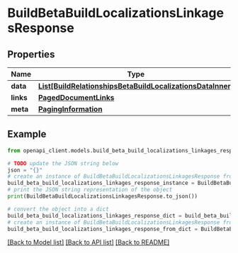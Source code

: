 # BuildBetaBuildLocalizationsLinkagesResponse


## Properties

Name | Type | Description | Notes
------------ | ------------- | ------------- | -------------
**data** | [**List[BuildRelationshipsBetaBuildLocalizationsDataInner]**](BuildRelationshipsBetaBuildLocalizationsDataInner.md) |  | 
**links** | [**PagedDocumentLinks**](PagedDocumentLinks.md) |  | 
**meta** | [**PagingInformation**](PagingInformation.md) |  | [optional] 

## Example

```python
from openapi_client.models.build_beta_build_localizations_linkages_response import BuildBetaBuildLocalizationsLinkagesResponse

# TODO update the JSON string below
json = "{}"
# create an instance of BuildBetaBuildLocalizationsLinkagesResponse from a JSON string
build_beta_build_localizations_linkages_response_instance = BuildBetaBuildLocalizationsLinkagesResponse.from_json(json)
# print the JSON string representation of the object
print(BuildBetaBuildLocalizationsLinkagesResponse.to_json())

# convert the object into a dict
build_beta_build_localizations_linkages_response_dict = build_beta_build_localizations_linkages_response_instance.to_dict()
# create an instance of BuildBetaBuildLocalizationsLinkagesResponse from a dict
build_beta_build_localizations_linkages_response_from_dict = BuildBetaBuildLocalizationsLinkagesResponse.from_dict(build_beta_build_localizations_linkages_response_dict)
```
[[Back to Model list]](../README.md#documentation-for-models) [[Back to API list]](../README.md#documentation-for-api-endpoints) [[Back to README]](../README.md)



